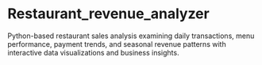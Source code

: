 # Restaurant_revenue_analyzer
Python-based restaurant sales analysis examining daily transactions, menu performance, payment trends, and seasonal revenue patterns with interactive data visualizations and business insights.
